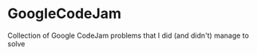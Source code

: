 GoogleCodeJam
=============

Collection of Google CodeJam problems that I did (and didn't) manage to solve
